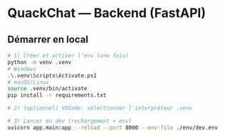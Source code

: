 # QuackChat — Backend (FastAPI)

## Démarrer en local

```bash
# 1) Créer et activer l'env (une fois)
python -m venv .venv
# Windows
.\.venv\Scripts\Activate.ps1
# macOS/Linux
source .venv/bin/activate
pip install -r requirements.txt

# 2) (optionnel) VSCode: sélectionner l'interpréteur .venv

# 3) Lancer en dev (rechargement + env)
uvicorn app.main:app --reload --port 8000 --env-file ./env/dev.env